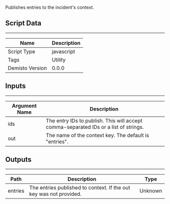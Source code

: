 Publishes entries to the incident's context.

## Script Data
---

| **Name** | **Description** |
| --- | --- |
| Script Type | javascript |
| Tags | Utility |
| Demisto Version | 0.0.0 |

## Inputs
---

| **Argument Name** | **Description** |
| --- | --- |
| ids | The entry IDs to publish. This will accept comma-separated IDs or a list of strings. |
| out | The name of the context key. The default is "entries". |

## Outputs
---

| **Path** | **Description** | **Type** |
| --- | --- | --- |
| entries | The entries published to context. If the out key was not provided. | Unknown |

